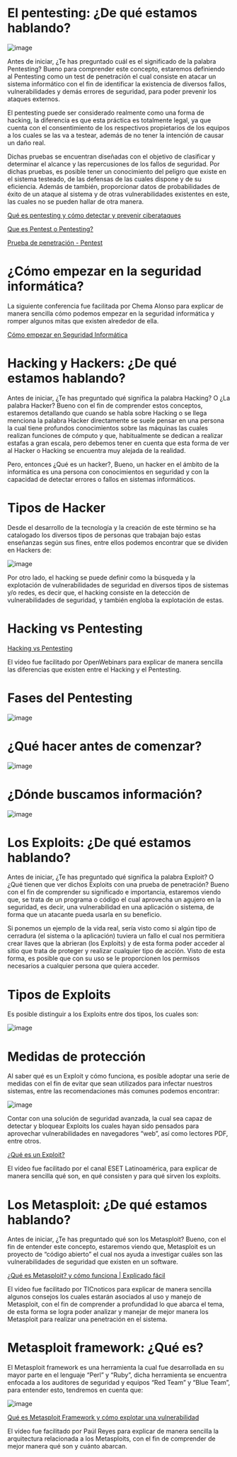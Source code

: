 # El pentesting: ¿De qué estamos hablando?

![image](https://user-images.githubusercontent.com/122302639/232544753-1f4c873b-28a1-45f6-9a9d-830fab5ccc7e.png)

Antes de iniciar, ¿Te has preguntado cuál es el significado de la palabra Pentesting? Bueno para comprender este concepto, estaremos definiendo al Pentesting como un test de penetración el cual consiste en atacar un sistema informático con el fin de identificar la existencia de diversos fallos, vulnerabilidades y demás errores de seguridad, para poder prevenir los ataques externos.

 

El pentesting puede ser considerado realmente como una forma de hacking, la diferencia es que esta práctica es totalmente legal, ya que cuenta con el consentimiento de los respectivos propietarios de los equipos a los cuales se las va a testear, además de no tener la intención de causar un daño real.

 

Dichas pruebas se encuentran diseñadas con el objetivo de clasificar y determinar el alcance y las repercusiones de los fallos de seguridad. Por dichas pruebas, es posible tener un conocimiento del peligro que existe en el sistema testeado, de las defensas de las cuales dispone y de su eficiencia. Además de también, proporcionar datos de probabilidades de éxito de un ataque al sistema y de otras vulnerabilidades existentes en este, las cuales no se pueden hallar de otra manera.

[Qué es pentesting y cómo detectar y prevenir ciberataques](https://www.hiberus.com/crecemos-contigo/que-es-pentesting-para-detectar-y-prevenir-ciberataques/)

[Que es Pentest o Pentesting?](https://www.youtube.com/watch?v=b6oNZqYs9TE&t=69s)

[Prueba de penetración - Pentest](https://www.youtube.com/watch?v=KBSgO8WpTsY&t=123s)

# ¿Cómo empezar en la seguridad informática?

La siguiente conferencia fue facilitada por Chema Alonso para explicar de manera sencilla cómo podemos empezar en la seguridad informática y romper algunos mitas que existen alrededor de ella.

[Cómo empezar en Seguridad Informática](https://www.youtube.com/watch?v=t4UgRVPvcOc&t=3s)

# Hacking y Hackers: ¿De qué estamos hablando?

Antes de iniciar, ¿Te has preguntado qué significa la palabra Hacking? O ¿La palabra Hacker? Bueno con el fin de comprender estos conceptos, estaremos detallando que cuando se habla sobre Hacking o se llega menciona la palabra Hacker directamente se suele pensar en una persona la cual tiene profundos conocimientos sobre las máquinas las cuales realizan funciones de cómputo y que, habitualmente se dedican a realizar estafas a gran escala, pero debemos tener en cuenta que esta forma de ver al Hacker o Hacking se encuentra muy alejada de la realidad.

Pero, entonces ¿Qué es un hacker?, Bueno, un hacker en el ámbito de la informática es una persona con conocimientos en seguridad y con la capacidad de detectar errores o fallos en sistemas informáticos.

# Tipos de Hacker

Desde el desarrollo de la tecnología y la creación de este término se ha catalogado los diversos tipos de personas que trabajan bajo estas enseñanzas según sus fines, entre ellos podemos encontrar que se dividen en Hackers de:

![image](https://user-images.githubusercontent.com/122302639/232549746-eb8caab8-b7d1-4600-a9fc-9bd20367e73c.png)

Por otro lado, el hacking se puede definir como la búsqueda y la explotación de vulnerabilidades de seguridad en diversos tipos de sistemas y/o redes, es decir que, el hacking consiste en la detección de vulnerabilidades de seguridad, y también engloba la explotación de estas.

# Hacking vs Pentesting

[Hacking vs Pentesting](https://www.youtube.com/watch?v=_mTgAxtRKNg&t=1s)

El vídeo fue facilitado por OpenWebinars para explicar de manera sencilla las diferencias que existen entre el Hacking y el Pentesting.

# Fases del Pentesting

![image](https://user-images.githubusercontent.com/122302639/232557598-6d566b96-9096-4e60-b900-dbacfb56d6ba.png)

# ¿Qué hacer antes de comenzar?

![image](https://user-images.githubusercontent.com/122302639/232589185-58e244d2-2f8f-4cfe-a0f4-079ea0bf74bf.png)

# ¿Dónde buscamos información?

![image](https://user-images.githubusercontent.com/122302639/232591574-fc0d2707-0525-4385-9ff6-8119f235d0c1.png)


# Los Exploits: ¿De qué estamos hablando?

Antes de iniciar, ¿Te has preguntado qué significa la palabra Exploit? O ¿Qué tienen que ver dichos Exploits con una prueba de penetración? Bueno con el fin de comprender su significado e importancia, estaremos viendo que, se trata de un programa o código el cual aprovecha un agujero en la seguridad, es decir, una vulnerabilidad en una aplicación o sistema, de forma que un atacante pueda usarla en su beneficio.

Si ponemos un ejemplo de la vida real, sería visto como si algún tipo de cerradura (el sistema o la aplicación) tuviera un fallo el cual nos permitiera crear llaves que la abrieran (los Exploits) y de esta forma poder acceder al sitio que trata de proteger y realizar cualquier tipo de acción. Visto de esta forma, es posible que con su uso se le proporcionen los permisos necesarios a cualquier persona que quiera acceder.

# Tipos de Exploits

Es posible distinguir a los Exploits entre dos tipos, los cuales son:

![image](https://user-images.githubusercontent.com/122302639/232566948-45334709-fc2e-4d6e-a068-e7a7226055e2.png)

# Medidas de protección

Al saber qué es un Exploit y cómo funciona, es posible adoptar una serie de medidas con el fin de evitar que sean utilizados para infectar nuestros sistemas, entre las recomendaciones más comunes podemos encontrar:

![image](https://user-images.githubusercontent.com/122302639/232567273-973e2a38-9154-4d14-9366-c3223d36dfa8.png)

Contar con una solución de seguridad avanzada, la cual sea capaz de detectar y bloquear Exploits los cuales hayan sido pensados para aprovechar vulnerabilidades en navegadores “web”, así como lectores PDF, entre otros.

[¿Qué es un Exploit?](https://www.youtube.com/watch?v=K49G8UbMx_Y&t=9s)

El vídeo fue facilitado por el canal ESET Latinoamérica, para explicar de manera sencilla qué son, en qué consisten y para qué sirven los exploits.

# Los Metasploit: ¿De qué estamos hablando?

Antes de iniciar, ¿Te has preguntado qué son los Metasploit? Bueno, con el fin de entender este concepto, estaremos viendo que, Metasploit es un proyecto de “código abierto” el cual nos ayuda a investigar cuáles son las vulnerabilidades de seguridad que existen en un software.

[¿Qué es Metasploit? y cómo funciona | Explicado fácil](https://www.youtube.com/watch?v=ZOFsQi1NVsM&t=143s)

El vídeo fue facilitado por TICnoticos para explicar de manera sencilla algunos consejos los cuales estarán asociados al uso y manejo de Metasploit, con el fin de comprender a profundidad lo que abarca el tema, de esta forma se logra poder analizar y manejar de mejor manera los Metasploit para realizar una penetración en el sistema.

# Metasploit framework: ¿Qué es?

El Metasploit framework es una herramienta la cual fue desarrollada en su mayor parte en el lenguaje “Perl” y “Ruby”, dicha herramienta se encuentra enfocada a los auditores de seguridad y equipos “Red Team” y “Blue Team”, para entender esto, tendremos en cuenta que:

![image](https://user-images.githubusercontent.com/122302639/232577048-135cd13e-bb7e-4a2c-ada6-f5b4a5e88d2f.png)


[Qué es Metasploit Framework y cómo explotar una vulnerabilidad](https://www.youtube.com/watch?v=AAE3MYAGiJI&t=29s)

El vídeo fue facilitado por Paúl Reyes para explicar de manera sencilla la arquitectura relacionada a los Metasploits, con el fin de comprender de mejor manera qué son y cuánto abarcan.








